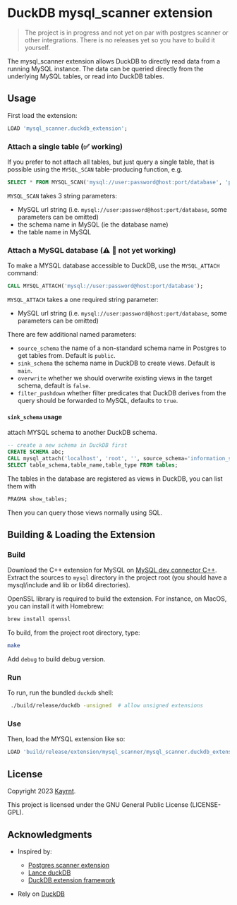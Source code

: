 # DuckDB mysql_scanner extension

> The project is in progress and not yet on par with postgres scanner or other integrations. There is no releases yet so you have to build it yourself.

The mysql_scanner extension allows DuckDB to directly read data from a running MySQL instance. The data can be queried directly from the underlying MySQL tables, or read into DuckDB tables.

## Usage

First load the extension:

```SQL
LOAD 'mysql_scanner.duckdb_extension';
```


### Attach a single table (:white_check_mark: working)

If you prefer to not attach all tables, but just query a single table, that is possible using the `MYSQL_SCAN` table-producing function, e.g.

```SQL
SELECT * FROM MYSQL_SCAN('mysql://user:password@host:port/database', 'public', 'mytable');
```

`MYSQL_SCAN` takes 3 string parameters:

- MySQL url string (i.e. `mysql://user:password@host:port/database`, some parameters can be omitted)
- the schema name in MySQL (ie the database name)
- the table name in MySQL

### Attach a MySQL database (:warning: :red_circle: not yet working)

To make a MYSQL database accessible to DuckDB, use the `MYSQL_ATTACH` command:

```SQL
CALL MYSQL_ATTACH('mysql://user:password@host:port/database');
```

`MYSQL_ATTACH` takes a one required string parameter:
- MySQL url string (i.e. `mysql://user:password@host:port/database`, some parameters can be omitted)

There are few additional named parameters:

- `source_schema` the name of a non-standard schema name in Postgres to get tables from. Default is `public`.
- `sink_schema` the schema name in DuckDB to create views. Default is `main`.
- `overwrite` whether we should overwrite existing views in the target schema, default is `false`.
- `filter_pushdown` whether filter predicates that DuckDB derives from the query should be forwarded to MySQL, defaults to `true`.

#### `sink_schema` usage

attach MYSQL schema to another DuckDB schema.

```sql
-- create a new schema in DuckDB first
CREATE SCHEMA abc;
CALL mysql_attach('localhost', 'root', '', source_schema='information_schema', sink_schema='abc');
SELECT table_schema,table_name,table_type FROM tables;
```

The tables in the database are registered as views in DuckDB, you can list them with

```SQL
PRAGMA show_tables;
```

Then you can query those views normally using SQL.

## Building & Loading the Extension

### Build

Download the C++ extension for MySQL on [MySQL dev connector C++](https://dev.mysql.com/downloads/connector/cpp/).
Extract the sources to `mysql` directory in the project root (you should have a mysql/include and lib or lib64 directories).

OpenSSL library is required to build the extension. For instance, on MacOS, you can install it with Homebrew:

```sh
brew install openssl
```

To build, from the project root directory, type:

```sh
make
```

Add `debug` to build debug version.

### Run

To run, run the bundled `duckdb` shell:

```sh
 ./build/release/duckdb -unsigned  # allow unsigned extensions
```

### Use

Then, load the MYSQL extension like so:

```SQL
LOAD 'build/release/extension/mysql_scanner/mysql_scanner.duckdb_extension';
```

## License

Copyright 2023 [Kayrnt](kayrnt@gmail.com).

This project is licensed under the GNU General Public License (LICENSE-GPL).

## Acknowledgments

- Inspired by:
  - [Postgres scanner extension](https://github.com/duckdblabs/postgres_scanner)
  - [Lance duckDB](https://github.com/lancedb/lance/blob/main/integration/duckdb_lance)
  - [DuckDB extension framework](https://github.com/Mause/duckdb-extension-framework)

- Rely on [DuckDB](https://github.com/duckdb/duckdb)
